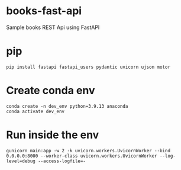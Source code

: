 # books-fast-api
Sample books REST Api using FastAPI

# pip
```
pip install fastapi fastapi_users pydantic uvicorn ujson motor
```

# Create conda env
```
conda create -n dev_env python=3.9.13 anaconda
conda activate dev_env
```

# Run inside the env
```
gunicorn main:app -w 2 -k uvicorn.workers.UvicornWorker --bind 0.0.0.0:8000 --worker-class uvicorn.workers.UvicornWorker --log-level=debug --access-logfile=-
```